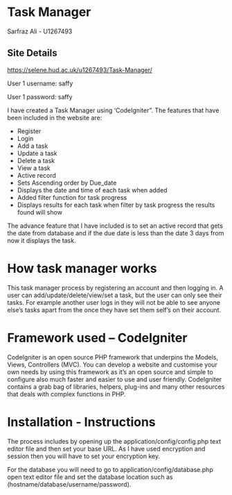 <h1>Task Manager</h1>
<p>Sarfraz Ali - U1267493</p>

<h2>Site Details</h2>
<p><a href="https://selene.hud.ac.uk/u1267493/Task-Manager/">https://selene.hud.ac.uk/u1267493/Task-Manager/</a></p>
<p>User 1 username: saffy</p>
<p>User 1 password: saffy</p>

<p>I have created a Task Manager using ‘CodeIgniter”. The features that have been included in the website are:</p>
<ul>
<li>Register</li>
<li>Login</li>
<li>Add a task</li>
<li>Update a task</li>
<li>Delete a task</li>
<li>View a task </li>
<li>Active record</li>
<li>Sets Ascending order by Due_date</li>
<li>Displays the date and time of each task when added</li>
<li>Added filter function for task progress</li>
<li>Displays results for each task when filter by task progress the results found will show</li>

</ul>

<p>The advance feature that I have included is to set an active record that gets the date from database and if the due date is less than the date 3 days from now it displays the task.</p>

<h1>How task manager works</h1>
<p>This task manager process by registering an account and then logging in. A user can add/update/delete/view/set a task, but the user can only see their tasks. For example another user logs in they will not be able to see anyone else’s tasks apart from the once they have set them self’s on their account.</p>

<h1>Framework used – CodeIgniter</h1>
<p>CodeIgniter is an open source PHP framework that underpins the Models, Views, Controllers (MVC). You can develop a website and customise your own needs by using this framework as it’s an open source and simple to configure also much faster and easier to use and user friendly. CodeIgniter contains a grab bag of libraries, helpers, plug-ins and many other resources that deals with complex functions in PHP.</p>

<h1>Installation - Instructions</h1>

<p>The process includes by opening up the application/config/config.php text editor file and then set your base URL. As I have used encryption and session then you will have to set your encryption key.</p1>

<p>For the database you will need to go to application/config/database.php open text editor file and set the database location such as (hostname/database/username/password).</p1>
